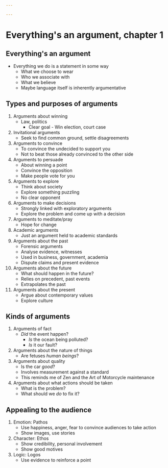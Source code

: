 ```yaml
---

---
```

# Everything's an argument, chapter 1

## Everything's an argument
- Everything we do is a statement in some way
	- What we choose to wear
	- Who we associate with
	- What we believe
	- Maybe language itself is inherently argumentative 

## Types and purposes of arguments
1. Arguments about winning
	- Law, politics
		- Clear goal - Win election, court case
2. Invitational arguments
	- Seek to find common ground, settle disagreements
3. Arguments to convince
	- To convince the undecided to support you
	- Not to beat those already convinced to the other side
4. Arguments to persuade
	- About winning a point
	- Convince the opposition
	- Make people vote for you
5. Arguments to explore
	- Think about society
	- Explore something puzzling
	- No clear opponent
6. Arguments to make decisions
	- Strongly linked with exploratory arguments
	- Explore the problem and come up with a decision
7. Arguments to meditate/pray
	- Hope for change
8. Academic arguments
	- Just an argument held to academic standards
9. Arguments about the past
	- Forensic arguments
	- Analyse evidence, witnesses
	- Used in business, government, academia
	- Dispute claims and present evidence
10. Arguments about the future
	- What should happen in the future?
	- Relies on precedent, past events
	- Extrapolates the past
11. Arguments about the present
	- Argue about contemporary values
	- Explore culture

## Kinds of arguments
1.  Arguments of fact
	- *Did* the event happen?
		- *Is* the ocean being polluted?
		- *Is* it our fault?
2. Arguments about the nature of things
	- Are fetuses *human beings*?
3. Arguments about quality
	- Is the car *good*?
	- Involves measurement against a standard
	- This reminds me of Zen and the Art of Motorcycle maintenance
4. Arguments about what actions should be taken
	- What is the problem?
	- What should we *do* to fix it?

## Appealing to the audience
1. Emotion: Pathos
	- Use happiness, anger, fear to convince audiences to take action
	- Show images, use stories
2. Character: Ethos
	- Show credibility, personal involvement
	- Show good motives
3. Logic: Logos
	- Use evidence to reinforce a point
